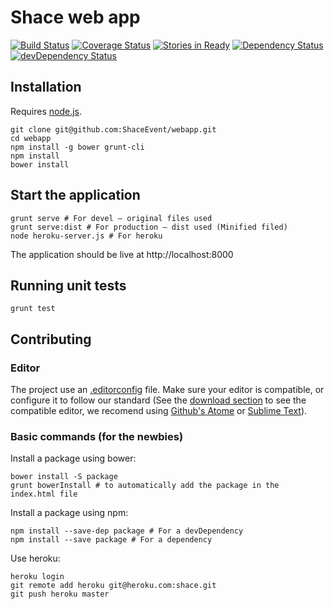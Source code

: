 Shace web app
======
[![Build Status](https://travis-ci.org/ShaceEvent/webapp.png?branch=master)](https://travis-ci.org/ShaceEvent/webapp)
[![Coverage Status](https://coveralls.io/repos/ShaceEvent/webapp/badge.png)](https://coveralls.io/r/ShaceEvent/webapp)
[![Stories in Ready](https://badge.waffle.io/ShaceEvent/webapp.png?label=ready&title=Ready)](https://waffle.io/ShaceEvent/webapp)
[![Dependency Status](https://david-dm.org/ShaceEvent/webapp.png?theme=shields.io)](https://david-dm.org/ShaceEvent/webapp)
[![devDependency Status](https://david-dm.org/ShaceEvent/webapp/dev-status.png?theme=shields.io)](https://david-dm.org/ShaceEvent/webapp#info=devDependencies)


## Installation

Requires [node.js](http://nodejs.org/).

````
git clone git@github.com:ShaceEvent/webapp.git
cd webapp
npm install -g bower grunt-cli
npm install
bower install
````

## Start the application

````
grunt serve # For devel — original files used
grunt serve:dist # For production — dist used (Minified filed) 
node heroku-server.js # For heroku
````

The application should be live at http://localhost:8000

## Running unit tests

````
grunt test
````

## Contributing

### Editor

The project use an [.editorconfig](http://editorconfig.org/) file.
Make sure your editor is compatible, or configure it to follow our standard
(See the [download section](http://editorconfig.org/#download) to see the compatible editor, we recomend using [Github's Atome](https://atom.io) or [Sublime Text](http://www.sublimetext.com)).

### Basic commands (for the newbies)

Install a package using bower:
````
bower install -S package
grunt bowerInstall # to automatically add the package in the index.html file
````

Install a package using npm:
````
npm install --save-dep package # For a devDependency
npm install --save package # For a dependency
````

Use heroku:
````
heroku login
git remote add heroku git@heroku.com:shace.git
git push heroku master
````
